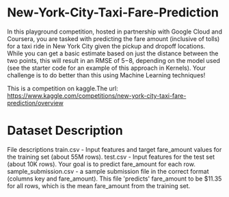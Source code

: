 # New-York-City-Taxi-Fare-Prediction
In this playground competition, hosted in partnership with Google Cloud and Coursera, you are tasked with predicting the fare amount (inclusive of tolls) for a taxi ride in New York City given the pickup and dropoff locations. While you can get a basic estimate based on just the distance between the two points, this will result in an RMSE of $5-$8, depending on the model used (see the starter code for an example of this approach in Kernels). Your challenge is to do better than this using Machine Learning techniques!

This is a competition on kaggle.The url: https://www.kaggle.com/competitions/new-york-city-taxi-fare-prediction/overview

# Dataset Description
File descriptions
  train.csv - Input features and target fare_amount values for the training set (about 55M rows).
  test.csv - Input features for the test set (about 10K rows). Your goal is to predict fare_amount for each row.
  sample_submission.csv - a sample submission file in the correct format (columns key and fare_amount). This file 'predicts' fare_amount to be 
  $11.35 for all rows, which is the mean fare_amount from the training set.
